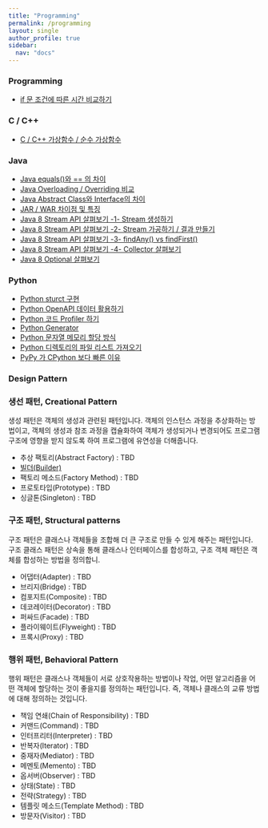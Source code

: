 ```yaml
---
title: "Programming"
permalink: /programming
layout: single
author_profile: true
sidebar:
  nav: "docs"
---
```


### Programming

* [if 문 조건에 따른 시간 비교하기](/programming/if-time)

### C / C++

* [C / C++ 가상함수 / 순수 가상함수](/programming/c-virtualfunction)

### Java

* [Java equals()와 == 의 차이](/programming/java-equals)
* [Java Overloading / Overriding 비교](/programming/java-overriding)
* [Java Abstract Class와 Interface의 차이](/programming/java-abstractclassinterface)
* [JAR / WAR 차이점 및 특징](/programming/java-jarwarear)
* [Java 8 Stream API 살펴보기 -1- Stream 생성하기](/programming/java-streamintro1)
* [Java 8 Stream API 살펴보기 -2- Stream 가공하기 / 결과 만들기](/programming/java-streamintro2)
* [Java 8 Stream API 살펴보기 -3- findAny() vs findFirst()](/programming/java-streamintro3)
* [Java 8 Stream API 살펴보기 -4- Collector 살펴보기](/programming/java-streamintro4)
* [Java 8 Optional 살펴보기](/programming/java-optionalclass)

### Python

* [Python sturct 구현](/programming/python-struct)
* [Python OpenAPI 데이터 활용하기](/programming/python-openapi)
* [Python 코드 Profiler 하기](/programming/python-profiler)
* [Python Generator](/programming/python-generator)
* [Python 문자열 메모리 할당 방식](/programming/python-stringmemory)
* [Python 디렉토리의 파일 리스트 가져오기](/programming/python-directory)
* [PyPy 가 CPython 보다 빠른 이유](/programming/pypy-cpython)

### Design Pattern

### 생선 패턴, Creational Pattern

생성 패턴은 객체의 생성과 관련된 패턴입니다. 객체의 인스턴스 과정을 추상화하는 방법이고, 객체의 생성과 참조 과정을 캡슐화하여 객체가 생성되거나 변경되어도 프로그램 구조에 영향을 받지 않도록 하여 프로그램에 유연성을 더해줍니다.

* 추상 팩토리(Abstract Factory) : TBD
* [빌더(Builder)](/designpattern-builder)
* 팩토리 메소드(Factory Method) : TBD
* 프로토타입(Prototype) : TBD
* 싱글톤(Singleton) : TBD

### 구조 패턴, Structural patterns

구조 패턴은 클래스나 객체들을 조합해 더 큰 구조로 만들 수 있게 해주는 패턴입니다. 구조 클래스 패턴은 상속을 통해 클래스나 인터페이스를 합성하고, 구조 객체 패턴은 객체를 합성하는 방법을 정의합니.

* 어댑터(Adapter) : TBD
* 브리지(Bridge) : TBD
* 컴포지트(Composite) : TBD
* 데코레이터(Decorator) : TBD
* 퍼싸드(Facade) : TBD
* 플라이웨이트(Flyweight) : TBD
* 프록시(Proxy) : TBD

### 행위 패턴, Behavioral Pattern

행위 패턴은 클래스나 객체들이 서로 상호작용하는 방법이나 작업, 어떤 알고리즘을 어떤 객체에 할당하는 것이 좋을지를 정의하는 패턴입니다. 즉, 객체나 클래스의 교류 방법에 대해 정의하는 것입니다.

* 책임 연쇄(Chain of Responsibility) : TBD
* 커맨드(Command) : TBD
* 인터프리터(Interpreter) : TBD
* 반복자(Iterator) : TBD
* 중재자(Mediator) : TBD
* 메멘토(Memento) : TBD
* 옵서버(Observer) : TBD
* 상태(State) : TBD
* 전략(Strategy) : TBD
* 템플릿 메소드(Template Method) : TBD
* 방문자(Visitor) : TBD